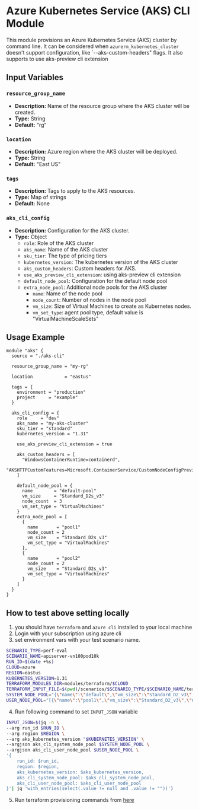 # Azure Kubernetes Service (AKS) CLI Module

This module provisions an Azure Kubernetes Service (AKS) cluster by command
line. It can be considered when `azurerm_kubernetes_cluster` doesn't support
configuration, like `--aks-custom-headers" flags. It also supports to use aks-preview cli extension

## Input Variables

### `resource_group_name`

- **Description:** Name of the resource group where the AKS cluster will be created.
- **Type:** String
- **Default:** "rg"

### `location`

- **Description:** Azure region where the AKS cluster will be deployed.
- **Type:** String
- **Default:** "East US"

### `tags`

- **Description:** Tags to apply to the AKS resources.
- **Type:** Map of strings
- **Default:** None

### `aks_cli_config`

- **Description:** Configuration for the AKS cluster.
- **Type:** Object
  - `role`: Role of the AKS cluster
  - `aks_name`: Name of the AKS cluster
  - `sku_tier`: The type of pricing tiers
  - `kubernetes_version`: The kubernetes version of the AKS cluster
  - `aks_custom_headers`: Custom headers for AKS.
  - `use_aks_preview_cli_extension`: using aks-preview cli extension
  - `default_node_pool`: Configuration for the default node pool
  - `extra_node_pool`: Additional node pools for the AKS cluster
    - `name`: Name of the node pool
    - `node_count`: Number of nodes in the node pool
    - `vm_size`: Size of Virtual Machines to create as Kubernetes nodes.
    - `vm_set_type`: agent pool type, default value is "VirtualMachineScaleSets"

## Usage Example

```hcl
module "aks" {
  source = "./aks-cli"

  resource_group_name = "my-rg"

  location            = "eastus"

  tags = {
    environment = "production"
    project     = "example"
  }

  aks_cli_config = {
    role     = "dev"
    aks_name = "my-aks-cluster"
    sku_tier = "standard"
    kubernetes_version = "1.31"

    use_aks_preview_cli_extension = true

    aks_custom_headers = [
      "WindowsContainerRuntime=containerd",
      "AKSHTTPCustomFeatures=Microsoft.ContainerService/CustomNodeConfigPreview",
    ]

    default_node_pool = {
      name        = "default-pool"
      vm_size     = "Standard_D2s_v3"
      node_count  = 3
      vm_set_type = "VirtualMachines"
    }
    extra_node_pool = [
      {
        name       = "pool1"
        node_count = 2
        vm_size    = "Standard_D2s_v3"
        vm_set_type = "VirtualMachines"
      },
      {
        name       = "pool2"
        node_count = 2
        vm_size    = "Standard_D2s_v3"
        vm_set_type = "VirtualMachines"
      }
    ]
  }
}
```

## How to test above setting locally
1. you should have `terraform` and `azure cli` installed to your local machine
2. Login with your subscription using azure cli
3. set environment vars with your test scenario name.
```bash
SCENARIO_TYPE=perf-eval
SCENARIO_NAME=apiserver-vn100pod10k
RUN_ID=$(date +%s)
CLOUD=azure
REGION=eastus
KUBERNETES_VERSION=1.31
TERRAFORM_MODULES_DIR=modules/terraform/$CLOUD
TERRAFORM_INPUT_FILE=$(pwd)/scenarios/$SCENARIO_TYPE/$SCENARIO_NAME/terraform-inputs/${CLOUD}.tfvars
SYSTEM_NODE_POOL="{\"name\":\"default\",\"vm_size\":\"Standard_D2_v3\",\"node_count\":1,\"vm_set_type\":\"VirtualMachineScaleSets\"}"
USER_NODE_POOL="[{\"name\":\"pool1\",\"vm_size\":\"Standard_D2_v3\",\"node_count\":1,\"vm_set_type\":\"VirtualMachineScaleSets\"},{\"name\":\"pool2\",\"vm_size\":\"Standard_D2_v3\",\"node_count\":1,\"vm_set_type\":\"VirtualMachineScaleSets\"}]"
```
4. Run following command to set `INPUT_JSON` variable
```bash
INPUT_JSON=$(jq -n \
--arg run_id $RUN_ID \
--arg region $REGION \
--arg aks_kubernetes_version "$KUBERNETES_VERSION" \
--argjson aks_cli_system_node_pool $SYSTEM_NODE_POOL \
--argjson aks_cli_user_node_pool $USER_NODE_POOL \
'{
    run_id: $run_id, 
    region: $region,
    aks_kubernetes_version: $aks_kubernetes_version,
    aks_cli_system_node_pool: $aks_cli_system_node_pool, 
    aks_cli_user_node_pool: $aks_cli_user_node_pool
}'| jq 'with_entries(select(.value != null and .value != ""))')
```
5. Run terraform provisioning commands from [here](./../README.md#provision-resources-using-terraform)